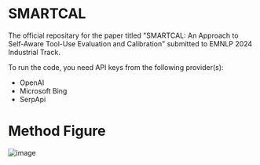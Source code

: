# SMARTCAL
The official repositary for the paper titled "SMARTCAL: An Approach to Self-Aware Tool-Use Evaluation and Calibration" submitted to EMNLP 2024 Industrial Track.

To run the code, you need API keys from the following provider(s):
* OpenAI
* Microsoft Bing
* SerpApi

# Method Figure
![image](https://github.com/user-attachments/assets/e83617be-b7f0-4e6e-870d-c791f4839aa4)


